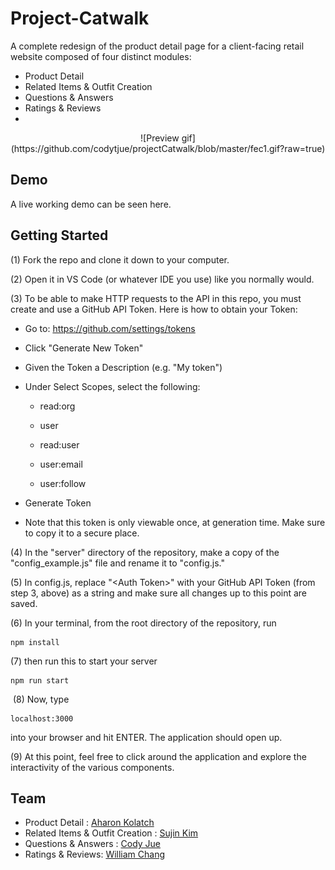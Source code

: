#  Project-Catwalk

A complete redesign of the product detail page for a client-facing retail website composed of four distinct modules:
 - Product Detail
 - Related Items & Outfit Creation
 - Questions & Answers
 - Ratings & Reviews
 - 
<center>
![Preview gif](https://github.com/codytjue/projectCatwalk/blob/master/fec1.gif?raw=true)
 </center>

## Demo

A live working demo can be seen here.



##  Getting  Started

(1) Fork the repo and clone it down to your computer.

(2) Open it in VS Code (or whatever IDE you use) like you normally would.

(3) To be able to make HTTP requests to the API in this repo, you must create and use a GitHub API Token. Here is how to obtain your Token:

-  Go  to:  https://github.com/settings/tokens

-  Click  "Generate  New  Token"

-  Given  the  Token  a  Description  (e.g.  "My  token")

-  Under  Select  Scopes,  select  the  following:

   -  read:org

   -  user

   -  read:user

   -  user:email

   -  user:follow

-  Generate  Token

  -  Note  that  this  token  is  only  viewable  once,  at  generation  time.  Make  sure  to  copy  it  to  a  secure  place.


(4) In the "server" directory of the repository, make a copy of the "config_example.js" file and rename it to "config.js."


(5) In config.js, replace "\<Auth Token\>" with your GitHub API Token (from step 3, above) as a string and make sure all changes up to this point are saved.



(6) In your terminal, from the root directory of the repository, run



```
npm install
```

(7) then run this to start your server

```
npm run start
```
​
(8) Now, type

```
localhost:3000
```

into your browser and hit ENTER. The application should open up.


(9) At this point, feel free to click around the application and explore the interactivity of the various components.

## Team

 - Product Detail : [Aharon Kolatch](https://github.com/akolatch)
 - Related Items & Outfit Creation : [Sujin Kim](https://github.com/clairesujin8702)
 - Questions & Answers : [Cody Jue](https://github.com/codytjue)
 - Ratings & Reviews: [William Chang](https://github.com/Orenjiku)
